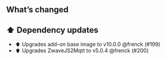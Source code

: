 ## What’s changed

## ⬆️ Dependency updates

- ⬆️ Upgrades add-on base image to v10.0.0 @frenck (#199)
- ⬆️ Upgrades ZwaveJS2Mqtt to v5.0.4 @frenck (#200)
